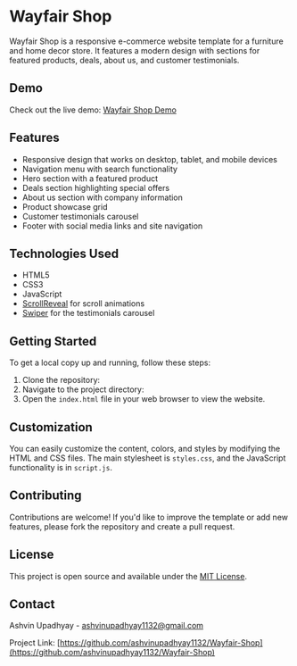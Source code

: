 # Wayfair Shop

Wayfair Shop is a responsive e-commerce website template for a furniture and home decor store. It features a modern design with sections for featured products, deals, about us, and customer testimonials.

## Demo

Check out the live demo: [Wayfair Shop Demo](https://ashvinupadhyay1132.github.io/Wayfair-Shop/)

## Features

- Responsive design that works on desktop, tablet, and mobile devices
- Navigation menu with search functionality
- Hero section with a featured product
- Deals section highlighting special offers
- About us section with company information
- Product showcase grid
- Customer testimonials carousel
- Footer with social media links and site navigation

## Technologies Used

- HTML5
- CSS3
- JavaScript
- [ScrollReveal](https://scrollrevealjs.org/) for scroll animations
- [Swiper](https://swiperjs.com/) for the testimonials carousel

## Getting Started

To get a local copy up and running, follow these steps:

1. Clone the repository:
2. Navigate to the project directory:
3. Open the `index.html` file in your web browser to view the website.

## Customization

You can easily customize the content, colors, and styles by modifying the HTML and CSS files. The main stylesheet is `styles.css`, and the JavaScript functionality is in `script.js`.

## Contributing

Contributions are welcome! If you'd like to improve the template or add new features, please fork the repository and create a pull request.

## License

This project is open source and available under the [MIT License](LICENSE).

## Contact

Ashvin Upadhyay - ashvinupadhyay1132@gmail.com

Project Link: [https://github.com/ashvinupadhyay1132/Wayfair-Shop](https://github.com/ashvinupadhyay1132/Wayfair-Shop)
